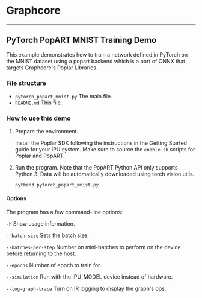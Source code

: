 # Graphcore

---
## PyTorch PopART MNIST Training Demo

This example demonstrates how to train a network defined in PyTorch on the MNIST dataset using a popart backend which is a port of ONNX that targets Graphcore's Poplar Libraries.

### File structure

* `pytorch_popart_mnist.py` The main file.
* `README.md` This file.

### How to use this demo

1) Prepare the environment.

   Install the Poplar SDK following the instructions in the Getting Started guide for your IPU system. Make sure to source the `enable.sh`
    scripts for Poplar and PopART.


2) Run the program. Note that the PopART Python API only supports Python 3.
Data will be automatically downloaded using torch vision utils.

       python3 pytorch_popart_mnist.py

#### Options
The program has a few command-line options:

`-h` Show usage information.

`--batch-size`        Sets the batch size.

`--batches-per-step`  Number on mini-batches to perform on the device before returning to the host.

`--epochs`            Number of epoch to train for.

`--simulation`        Run with the IPU_MODEL device instead of hardware.

`--log-graph-trace`   Turn on IR logging to display the graph's ops.